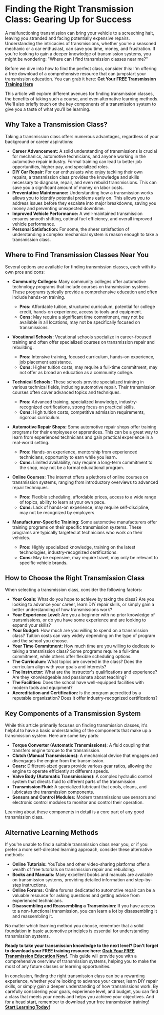 # Finding the Right Transmission Class: Gearing Up for Success

A malfunctioning transmission can bring your vehicle to a screeching halt, leaving you stranded and facing potentially expensive repairs. Understanding the intricacies of transmissions, whether you're a seasoned mechanic or a car enthusiast, can save you time, money, and frustration. If you're looking to gain a deeper knowledge of transmission systems, you might be wondering: "Where can I find transmission classes near me?"

Before we dive into how to find the perfect class, consider this: I'm offering a free download of a comprehensive resource that can jumpstart your transmission education. You can grab it here: [**Get Your FREE Transmission Training Here**](https://udemywork.com/transmission-classes-near-me)

This article will explore different avenues for finding transmission classes, the benefits of taking such a course, and even alternative learning methods. We'll also briefly touch on the key components of a transmission system to give you a taste of what you'll be learning.

## Why Take a Transmission Class?

Taking a transmission class offers numerous advantages, regardless of your background or career aspirations:

*   **Career Advancement:** A solid understanding of transmissions is crucial for mechanics, automotive technicians, and anyone working in the automotive repair industry. Formal training can lead to better job opportunities, higher pay, and specialized roles.
*   **DIY Car Repair:** For car enthusiasts who enjoy tackling their own repairs, a transmission class provides the knowledge and skills necessary to diagnose, repair, and even rebuild transmissions. This can save you a significant amount of money on labor costs.
*   **Preventative Maintenance:** Understanding how a transmission works allows you to identify potential problems early on. This allows you to address issues before they escalate into major breakdowns, saving you money and preventing unexpected downtime.
*   **Improved Vehicle Performance:** A well-maintained transmission ensures smooth shifting, optimal fuel efficiency, and overall improved vehicle performance.
*   **Personal Satisfaction:** For some, the sheer satisfaction of understanding a complex mechanical system is reason enough to take a transmission class.

## Where to Find Transmission Classes Near You

Several options are available for finding transmission classes, each with its own pros and cons:

*   **Community Colleges:** Many community colleges offer automotive technology programs that include courses on transmission systems. These programs typically provide a comprehensive education and often include hands-on training.

    *   **Pros:** Affordable tuition, structured curriculum, potential for college credit, hands-on experience, access to tools and equipment.
    *   **Cons:** May require a significant time commitment, may not be available in all locations, may not be specifically focused on transmissions.
*   **Vocational Schools:** Vocational schools specialize in career-focused training and often offer specialized courses on transmission repair and rebuilding.

    *   **Pros:** Intensive training, focused curriculum, hands-on experience, job placement assistance.
    *   **Cons:** Higher tuition costs, may require a full-time commitment, may not offer as broad an education as a community college.
*   **Technical Schools:** These schools provide specialized training in various technical fields, including automotive repair. Their transmission courses often cover advanced topics and techniques.

    *   **Pros:** Advanced training, specialized knowledge, industry-recognized certifications, strong focus on practical skills.
    *   **Cons:** High tuition costs, competitive admission requirements, rigorous curriculum.
*   **Automotive Repair Shops:** Some automotive repair shops offer training programs for their employees or apprentices. This can be a great way to learn from experienced technicians and gain practical experience in a real-world setting.

    *   **Pros:** Hands-on experience, mentorship from experienced technicians, opportunity to earn while you learn.
    *   **Cons:** Limited availability, may require a long-term commitment to the shop, may not be a formal educational program.
*   **Online Courses:** The internet offers a plethora of online courses on transmission systems, ranging from introductory overviews to advanced repair techniques.

    *   **Pros:** Flexible scheduling, affordable prices, access to a wide range of topics, ability to learn at your own pace.
    *   **Cons:** Lack of hands-on experience, may require self-discipline, may not be recognized by employers.
*   **Manufacturer-Specific Training:** Some automotive manufacturers offer training programs on their specific transmission systems. These programs are typically targeted at technicians who work on their vehicles.

    *   **Pros:** Highly specialized knowledge, training on the latest technologies, industry-recognized certifications.
    *   **Cons:** May be expensive, may require travel, may only be relevant to specific vehicle brands.

## How to Choose the Right Transmission Class

When selecting a transmission class, consider the following factors:

*   **Your Goals:** What do you hope to achieve by taking the class? Are you looking to advance your career, learn DIY repair skills, or simply gain a better understanding of how transmissions work?
*   **Your Experience Level:** Are you a beginner with no prior knowledge of transmissions, or do you have some experience and are looking to expand your skills?
*   **Your Budget:** How much are you willing to spend on a transmission class? Tuition costs can vary widely depending on the type of program and the school you choose.
*   **Your Time Commitment:** How much time are you willing to dedicate to taking a transmission class? Some programs require a full-time commitment, while others offer flexible scheduling options.
*   **The Curriculum:** What topics are covered in the class? Does the curriculum align with your goals and interests?
*   **The Instructor:** What are the instructor's qualifications and experience? Are they knowledgeable and passionate about teaching?
*   **The Facilities:** Does the school have well-equipped facilities with modern tools and equipment?
*   **Accreditation and Certification:** Is the program accredited by a reputable organization? Does it offer industry-recognized certifications?

## Key Components of a Transmission System

While this article primarily focuses on finding transmission classes, it's helpful to have a basic understanding of the components that make up a transmission system. Here are some key parts:

*   **Torque Converter (Automatic Transmissions):** A fluid coupling that transfers engine torque to the transmission.
*   **Clutch (Manual Transmissions):** A mechanical device that engages and disengages the engine from the transmission.
*   **Gears:** Different-sized gears provide various gear ratios, allowing the engine to operate efficiently at different speeds.
*   **Valve Body (Automatic Transmissions):** A complex hydraulic control system that directs fluid to different parts of the transmission.
*   **Transmission Fluid:** A specialized lubricant that cools, cleans, and lubricates the transmission components.
*   **Sensors and Control Modules:** Modern transmissions use sensors and electronic control modules to monitor and control their operation.

Learning about these components in detail is a core part of any good transmission class.

## Alternative Learning Methods

If you're unable to find a suitable transmission class near you, or if you prefer a more self-directed learning approach, consider these alternative methods:

*   **Online Tutorials:** YouTube and other video-sharing platforms offer a wealth of free tutorials on transmission repair and rebuilding.
*   **Books and Manuals:** Many excellent books and manuals are available on transmission systems, providing detailed information and step-by-step instructions.
*   **Online Forums:** Online forums dedicated to automotive repair can be a valuable resource for asking questions and getting advice from experienced technicians.
*   **Disassembling and Reassembling a Transmission:** If you have access to a non-functional transmission, you can learn a lot by disassembling it and reassembling it.

No matter which learning method you choose, remember that a solid foundation in basic automotive principles is essential for understanding transmission systems.

**Ready to take your transmission knowledge to the next level? Don't forget to download your FREE training resource here: [Grab Your FREE Transmission Education Now!](https://udemywork.com/transmission-classes-near-me)**. This guide will provide you with a comprehensive overview of transmission systems, helping you to make the most of any future classes or learning opportunities.

In conclusion, finding the right transmission class can be a rewarding experience, whether you're looking to advance your career, learn DIY repair skills, or simply gain a deeper understanding of how transmissions work. By carefully considering your goals, experience level, and budget, you can find a class that meets your needs and helps you achieve your objectives. And for a head start, remember to download your free transmission training! [**Start Learning Today!**](https://udemywork.com/transmission-classes-near-me)
